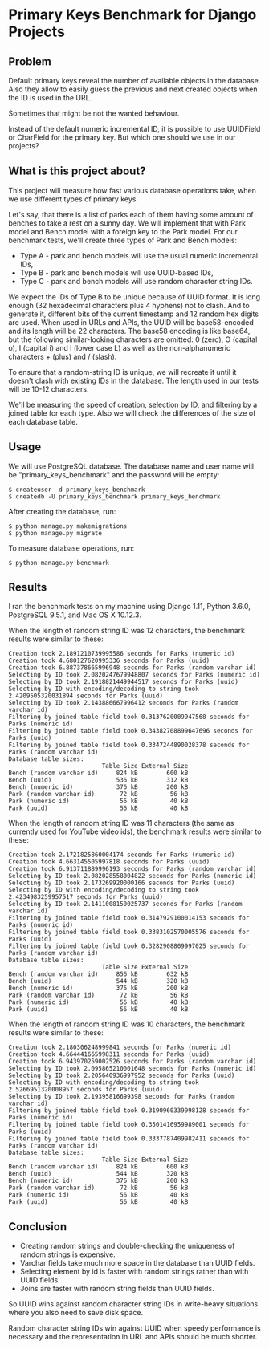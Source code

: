 # Primary Keys Benchmark for Django Projects

## Problem

Default primary keys reveal the number of available objects in the database. Also they allow to easily guess the previous and next created objects when the ID is used in the URL.

Sometimes that might be not the wanted behaviour.

Instead of the default numeric incremental ID, it is possible to use UUIDField or CharField for the primary key. But which one should we use in our projects?

## What is this project about?

This project will measure how fast various database operations take, when we use different types of primary keys.

Let's say, that there is a list of parks each of them having some amount of benches to take a rest on a sunny day. We will implement that with Park model and Bench model with a foreign key to the Park model. For our benchmark tests, we'll create three types of Park and Bench models: 

- Type A - park and bench models will use the usual numeric incremental IDs,
- Type B - park and bench models will use UUID-based IDs,
- Type C - park and bench models will use random character string IDs.

We expect the IDs of Type B to be unique because of UUID format. It is long enough (32 hexadecimal characters plus 4 hyphens) not to clash. And to generate it, different bits of the current timestamp and 12 random hex digits are used. When used in URLs and APIs, the UUID will be base58-encoded and its length will be 22 characters. The base58 encoding is like base64, but the following similar-looking characters are omitted: 0 (zero), O (capital o), I (capital i) and l (lower case L) as well as the non-alphanumeric characters + (plus) and / (slash).

To ensure that a random-string ID is unique, we will recreate it until it doesn't clash with existing IDs in the database. The length used in our tests will be 10-12 characters.

We'll be measuring the speed of creation, selection by ID, and filtering by a joined table for each type. Also we will check the differences of the size of each database table.

## Usage

We will use PostgreSQL database. The database name and user name will be "primary\_keys\_benchmark" and the password will be empty:

    $ createuser -d primary_keys_benchmark
    $ createdb -U primary_keys_benchmark primary_keys_benchmark

After creating the database, run:

    $ python manage.py makemigrations
    $ python manage.py migrate

To measure database operations, run:

    $ python manage.py benchmark

## Results

I ran the benchmark tests on my machine using Django 1.11, Python 3.6.0, PostgreSQL 9.5.1, and Mac OS X 10.12.3.

When the length of random string ID was 12 characters, 
the benchmark results were similar to these:

    Creation took 2.1891210739995586 seconds for Parks (numeric id)
    Creation took 4.680127620995336 seconds for Parks (uuid)
    Creation took 6.887378665996948 seconds for Parks (random varchar id)
    Selecting by ID took 2.0820247679948807 seconds for Parks (numeric id)
    Selecting by ID took 2.1918821449944517 seconds for Parks (uuid)
    Selecting by ID with encoding/decoding to string took 2.4209505320031894 seconds for Parks (uuid)
    Selecting by ID took 2.143886667996412 seconds for Parks (random varchar id)
    Filtering by joined table field took 0.3137620009947568 seconds for Parks (numeric id)
    Filtering by joined table field took 0.34382708899647696 seconds for Parks (uuid)
    Filtering by joined table field took 0.3347244890028378 seconds for Parks (random varchar id)
    Database table sizes:
                              Table Size External Size
    Bench (random varchar id)     824 kB        600 kB
    Bench (uuid)                  536 kB        312 kB
    Bench (numeric id)            376 kB        200 kB
    Park (random varchar id)       72 kB         56 kB
    Park (numeric id)              56 kB         40 kB
    Park (uuid)                    56 kB         40 kB
    
When the length of random string ID was 11 characters (the same as currently used for YouTube video ids), 
the benchmark results were similar to these:

    Creation took 2.1721825860004174 seconds for Parks (numeric id)
    Creation took 4.663145505997818 seconds for Parks (uuid)
    Creation took 6.913711889996193 seconds for Parks (random varchar id)
    Selecting by ID took 2.082028558004822 seconds for Parks (numeric id)
    Selecting by ID took 2.173269920000166 seconds for Parks (uuid)
    Selecting by ID with encoding/decoding to string took 2.4234983259957517 seconds for Parks (uuid)
    Selecting by ID took 2.1411008150025737 seconds for Parks (random varchar id)
    Filtering by joined table field took 0.3147929100014153 seconds for Parks (numeric id)
    Filtering by joined table field took 0.3383102570005576 seconds for Parks (uuid)
    Filtering by joined table field took 0.3282908809997025 seconds for Parks (random varchar id)
    Database table sizes:
                              Table Size External Size
    Bench (random varchar id)     856 kB        632 kB
    Bench (uuid)                  544 kB        320 kB
    Bench (numeric id)            376 kB        200 kB
    Park (random varchar id)       72 kB         56 kB
    Park (numeric id)              56 kB         40 kB
    Park (uuid)                    56 kB         40 kB
    
When the length of random string ID was 10 characters, 
the benchmark results were similar to these:

    Creation took 2.180306248999841 seconds for Parks (numeric id)
    Creation took 4.664441665998311 seconds for Parks (uuid)
    Creation took 6.943970259002526 seconds for Parks (random varchar id)
    Selecting by ID took 2.095865210001648 seconds for Parks (numeric id)
    Selecting by ID took 2.205640936997952 seconds for Parks (uuid)
    Selecting by ID with encoding/decoding to string took 2.5266951320008957 seconds for Parks (uuid)
    Selecting by ID took 2.19395816699398 seconds for Parks (random varchar id)
    Filtering by joined table field took 0.3190960339998128 seconds for Parks (numeric id)
    Filtering by joined table field took 0.3501416959989001 seconds for Parks (uuid)
    Filtering by joined table field took 0.3337787409982411 seconds for Parks (random varchar id)
    Database table sizes:
                              Table Size External Size
    Bench (random varchar id)     824 kB        600 kB
    Bench (uuid)                  544 kB        320 kB
    Bench (numeric id)            376 kB        200 kB
    Park (random varchar id)       72 kB         56 kB
    Park (numeric id)              56 kB         40 kB
    Park (uuid)                    56 kB         40 kB

## Conclusion

- Creating random strings and double-checking the uniqueness of random strings is expensive.
- Varchar fields take much more space in the database than UUID fields.
- Selecting element by id is faster with random strings rather than with UUID fields.
- Joins are faster with random string fields than UUID fields.

So UUID wins against random character string IDs in write-heavy situations where you also need to save disk space.

Random character string IDs win against UUID when speedy performance is necessary and the representation in URL and APIs should be much shorter.